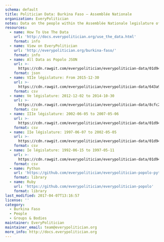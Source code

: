 ```yaml
---
schema: default
title: Politician Data: Burkina Faso — Assemblée Nationale
organization: EveryPolitician
notes: Data on the people within the Assemblée Nationale legislature of Burkina Faso.
resources:
  - name: How To Use The Data
    url: 'http://docs.everypolitician.org/use_the_data.html'
    format: info
  - name: View on EveryPolitician
    url: 'http://everypolitician.org/burkina-faso/'
    format: info
  - name: All Data as Popolo JSON
    url: >-
      https://cdn.rawgit.com/everypolitician/everypolitician-data/01d9437e9cdb1233b99cf99929c293bd69cca26c/data/Burkina_Faso/Assembly/ep-popolo-v1.0.json
    format: json
  - name: VIIe législature: From 2015-12-30
    url: >-
      https://cdn.rawgit.com/everypolitician/everypolitician-data/643a9187cc2f269146ce76907f1cabd9a35643cf/data/Burkina_Faso/Assembly/term-7.csv
    format: csv
  - name: Ve législature: 2012-12-02 to 2014-10-30
    url: >-
      https://cdn.rawgit.com/everypolitician/everypolitician-data/8cfc29587dc4e3c276c24bcb2dc739fdc5f14d2a/data/Burkina_Faso/Assembly/term-2012.csv
    format: csv
  - name: IIIe législature: 2002-06-05 to 2007-05-06
    url: >-
      https://cdn.rawgit.com/everypolitician/everypolitician-data/01d9437e9cdb1233b99cf99929c293bd69cca26c/data/Burkina_Faso/Assembly/term-3.csv
    format: csv
  - name: IIe législature: 1997-06-07 to 2002-05-05
    url: >-
      https://cdn.rawgit.com/everypolitician/everypolitician-data/01d9437e9cdb1233b99cf99929c293bd69cca26c/data/Burkina_Faso/Assembly/term-2.csv
    format: csv
  - name: Ie législature: 1992-06-15 to 1997-05-11
    url: >-
      https://cdn.rawgit.com/everypolitician/everypolitician-data/01d9437e9cdb1233b99cf99929c293bd69cca26c/data/Burkina_Faso/Assembly/term-1.csv
    format: csv
  - name: Python
    url: 'https://github.com/everypolitician/everypolitician-popolo-python'
    format: library
  - name: Ruby
    url: 'https://github.com/everypolitician/everypolitician-popolo'
    format: library
last_modified: 2017-04-07T13:16:57
license: ''
category:
  - Burkina Faso
  - People
  - Groups & Bodies
maintainer: EveryPolitician
maintainer_email: team@everypolitician.org
more_info: http://docs.everypolitician.org
---
```

